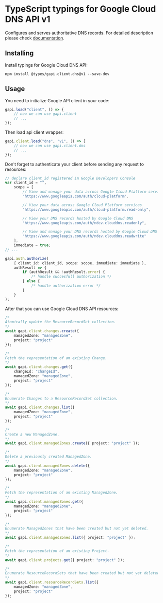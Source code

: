 # TypeScript typings for Google Cloud DNS API v1

Configures and serves authoritative DNS records. For detailed description please
check [documentation](https://developers.google.com/cloud-dns).

## Installing

Install typings for Google Cloud DNS API:

```
npm install @types/gapi.client.dns@v1 --save-dev
```

## Usage

You need to initialize Google API client in your code:

```typescript
gapi.load("client", () => {
    // now we can use gapi.client
    // ...
});
```

Then load api client wrapper:

```typescript
gapi.client.load("dns", "v1", () => {
    // now we can use gapi.client.dns
    // ...
});
```

Don't forget to authenticate your client before sending any request to
resources:

```typescript
// declare client_id registered in Google Developers Console
var client_id = "",
    scope = [
        // View and manage your data across Google Cloud Platform services
        "https://www.googleapis.com/auth/cloud-platform",

        // View your data across Google Cloud Platform services
        "https://www.googleapis.com/auth/cloud-platform.read-only",

        // View your DNS records hosted by Google Cloud DNS
        "https://www.googleapis.com/auth/ndev.clouddns.readonly",

        // View and manage your DNS records hosted by Google Cloud DNS
        "https://www.googleapis.com/auth/ndev.clouddns.readwrite"
    ],
    immediate = true;
// ...

gapi.auth.authorize(
    { client_id: client_id, scope: scope, immediate: immediate },
    authResult => {
        if (authResult && !authResult.error) {
            /* handle succesfull authorization */
        } else {
            /* handle authorization error */
        }
    }
);
```

After that you can use Google Cloud DNS API resources:

```typescript
/* 
Atomically update the ResourceRecordSet collection.  
*/
await gapi.client.changes.create({
    managedZone: "managedZone",
    project: "project"
});

/* 
Fetch the representation of an existing Change.  
*/
await gapi.client.changes.get({
    changeId: "changeId",
    managedZone: "managedZone",
    project: "project"
});

/* 
Enumerate Changes to a ResourceRecordSet collection.  
*/
await gapi.client.changes.list({
    managedZone: "managedZone",
    project: "project"
});

/* 
Create a new ManagedZone.  
*/
await gapi.client.managedZones.create({ project: "project" });

/* 
Delete a previously created ManagedZone.  
*/
await gapi.client.managedZones.delete({
    managedZone: "managedZone",
    project: "project"
});

/* 
Fetch the representation of an existing ManagedZone.  
*/
await gapi.client.managedZones.get({
    managedZone: "managedZone",
    project: "project"
});

/* 
Enumerate ManagedZones that have been created but not yet deleted.  
*/
await gapi.client.managedZones.list({ project: "project" });

/* 
Fetch the representation of an existing Project.  
*/
await gapi.client.projects.get({ project: "project" });

/* 
Enumerate ResourceRecordSets that have been created but not yet deleted.  
*/
await gapi.client.resourceRecordSets.list({
    managedZone: "managedZone",
    project: "project"
});
```
